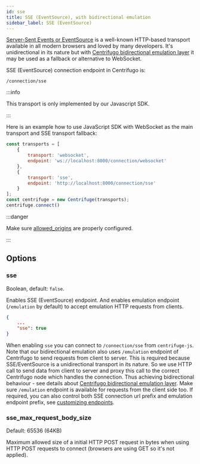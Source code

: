 ```yaml
---
id: sse
title: SSE (EventSource), with bidirectional emulation 
sidebar_label: SSE (EventSource)
---
```


[Server-Sent Events or EventSource](https://developer.mozilla.org/en-US/docs/Web/API/EventSource) is a well-known HTTP-based transport available in all modern browsers and loved by many developers. It's unidirectional in its nature but with [Centrifugo bidirectional emulation layer](https://centrifugal.dev/blog/2022/07/19/centrifugo-v4-released#modern-websocket-emulation-in-javascript) it may be used as a fallback or alternative to WebSocket.

SSE (EventSource) connection endpoint in Centrifugo is:

```
/connection/sse
```

:::info

This transport is only implemented by our Javascript SDK. 

:::

Here is an example how to use JavaScript SDK with WebSocket as the main transport and SSE transport fallback:

```javascript title="Use SSE with bidirectional emulation as a fallback for WebSocket in JS SDK"
const transports = [
    {
        transport: 'websocket',
        endpoint: 'ws://localhost:8000/connection/websocket'
    },
    {
        transport: 'sse',
        endpoint: 'http://localhost:8000/connection/sse'
    }
];
const centrifuge = new Centrifuge(transports);
centrifuge.connect()
```

:::danger

Make sure [allowed_origins](../server/configuration.md#allowed_origins) are properly configured.

:::

## Options

### sse

Boolean, default: `false`.

Enables SSE (EventSource) endpoint. And enables emulation endpoint (`/emulation` by default) to accept emulation HTTP requests from clients.

```json title="config.json"
{
    ...
    "sse": true
}
```

When enabling `sse` you can connect to `/connection/sse` from `centrifuge-js`. Note that our bidirectional emulation also uses `/emulation` endpoint of Centrifugo to send requests from client to server. This is required because SSE/EventSource is a unidirectional transport in its nature. So we use HTTP call to send data from client to server and proxy this call to the correct Centrifugo node which handles the connection. Thus achieving bidirectional behaviour - see details about [Centrifugo bidirectional emulation layer](https://centrifugal.dev/blog/2022/07/19/centrifugo-v4-released#modern-websocket-emulation-in-javascript). Make sure `/emulation` endpoint is available for requests from the client side too. If required, you can also control both SSE connection url prefix and emulation endpoint prefix, see [customizing endpoints](../server/configuration.md#customize-handler-endpoints).

### sse_max_request_body_size

Default: 65536 (64KB)

Maximum allowed size of a initial HTTP POST request in bytes when using HTTP POST requests to connect (browsers are using GET so it's not applied).
